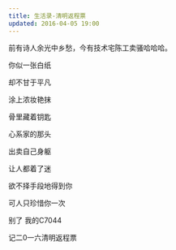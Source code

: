 ```yaml
---
title: 生活录-清明返程票
updated: 2016-04-05 19:00
---
```


前有诗人余光中乡愁，今有技术宅陈工卖骚哈哈哈。


你似一张白纸

却不甘于平凡

涂上浓妆艳抹

骨里藏着钥匙

心系家的那头

出卖自己身躯

让人都着了迷

欲不择手段地得到你

可人只珍惜你一次

别了 我的C7044

记二0一六清明返程票